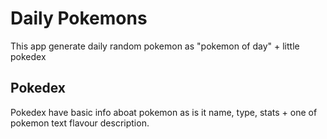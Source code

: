 # Daily Pokemons

This app generate daily random pokemon as "pokemon of day" + little pokedex

## Pokedex

Pokedex have basic info aboat pokemon as is it name, type, stats + one of pokemon text flavour description.

